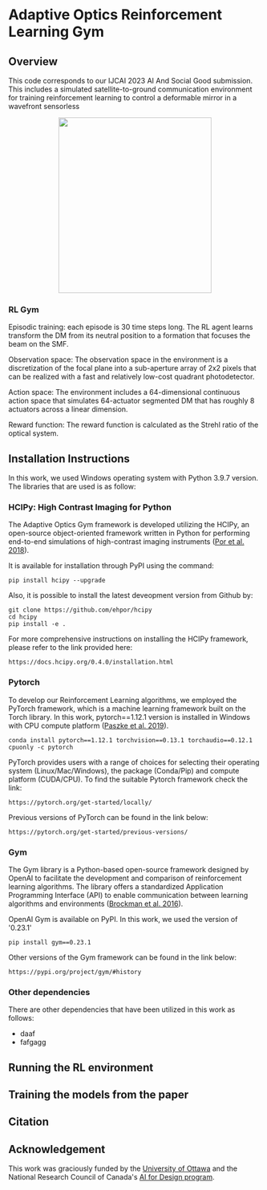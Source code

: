 # Adaptive Optics Reinforcement Learning Gym

## Overview 

This code corresponds to our IJCAI 2023 AI And Social Good submission. This includes a simulated satellite-to-ground communication environment for training reinforcement learning to control a deformable mirror in a wavefront sensorless

<p align="center">
  <img src="https://user-images.githubusercontent.com/45127690/223493910-2f739b38-3fd7-4a8e-97ea-a13e39b044a3.png" align="center" width="305" height="350">
</p>

### RL Gym

Episodic training: each episode is 30 time steps long. The RL agent learns transform the DM from its neutral position to a formation that focuses the beam on the SMF.

Observation space: The observation space in the environment is a discretization of the focal plane into a sub-aperture array of 2x2 pixels that can be realized with a fast and relatively low-cost quadrant photodetector.

Action space: The environment includes a 64-dimensional continuous action space that simulates 64-actuator segmented DM that has roughly 8 actuators across a linear dimension.

Reward function: The reward function is calculated as the Strehl ratio of the optical system.

## Installation Instructions

In this work, we used Windows operating system with Python 3.9.7 version. The libraries that are used is as follow:

### HCIPy: High Contrast Imaging for Python

The Adaptive Optics Gym framework is developed utilizing the HCIPy, an open-source object-oriented framework written in Python for performing end-to-end simulations of high-contrast imaging instruments ([Por et al. 2018](https://doi.org/10.1117/12.2314407)).

It is available for installation through PyPI using the command:

```
pip install hcipy --upgrade
```

Also, it is possible to install the latest deveopment version from Github by:

```
git clone https://github.com/ehpor/hcipy
cd hcipy
pip install -e .
```

For more comprehensive instructions on installing the HCIPy framework, please refer to the link provided here:

```
https://docs.hcipy.org/0.4.0/installation.html
```

### Pytorch

To develop our Reinforcement Learning algorithms, we employed the PyTorch framework, which is a machine learning framework built on the Torch library. In this work, pytorch==1.12.1 version is installed in Windows with CPU compute platform ([Paszke et al. 2019](https://proceedings.neurips.cc/paper/2019/hash/bdbca288fee7f92f2bfa9f7012727740-Abstract.html)).

```
conda install pytorch==1.12.1 torchvision==0.13.1 torchaudio==0.12.1 cpuonly -c pytorch
```

PyTorch provides users with a range of choices for selecting their operating system (Linux/Mac/Windows), the package (Conda/Pip) and compute platform (CUDA/CPU). To find the suitable Pytorch framework check the link:
```
https://pytorch.org/get-started/locally/
```

Previous versions of PyTorch can be found in the link below:
```
https://pytorch.org/get-started/previous-versions/
```

### Gym
The Gym library is a Python-based open-source framework designed by OpenAI to facilitate the development and comparison of reinforcement learning algorithms. The library offers a standardized Application Programming Interface (API) to enable communication between learning algorithms and environments ([Brockman et al. 2016](https://arxiv.org/abs/1606.01540)).

OpenAI Gym is available on PyPI. In this work, we used the version of '0.23.1'
```
pip install gym==0.23.1
```

Other versions of the Gym framework can be found in the link below:
```
https://pypi.org/project/gym/#history
```

### Other dependencies

There are other dependencies that have been utilized in this work as follows:
- daaf
- fafgagg


## Running the RL environment 

## Training the models from the paper

## Citation

## Acknowledgement

This work was graciously funded by the [University of Ottawa](https://www.uottawa.ca) and the National Research Council of Canada's [AI for Design program](https://nrc.canada.ca/en/research-development/research-collaboration/programs/artificial-intelligence-design-challenge-program). 
